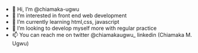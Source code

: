 - 👋 Hi, I’m @chiamaka-ugwu
- 👀 I’m interested in front end web development
- 🌱 I’m currently learning html,css, javascript
- 💞️ I’m looking to develop myself more with regular practice
- 📫 You can reach me on twitter @chiamakaugwu_ linkedin (Chiamaka M. Ugwu)

<!---
chiamaka-ugwu/chiamaka-ugwu is a ✨ special ✨ repository because its `README.md` (this file) appears on your GitHub profile.
You can click the Preview link to take a look at your changes.
--->
